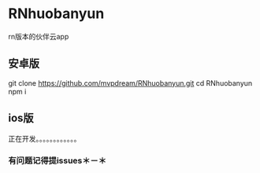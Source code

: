 # RNhuobanyun
rn版本的伙伴云app
## 安卓版
git clone https://github.com/mvpdream/RNhuobanyun.git
cd RNhuobanyun
npm i
## ios版
正在开发。。。。。。。。。。。。


### 有问题记得提issues＊－＊
